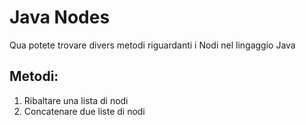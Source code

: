 # Java Nodes

Qua potete trovare divers metodi riguardanti i Nodi nel lingaggio Java

## Metodi:
1. Ribaltare una lista di nodi
2. Concatenare due liste di nodi
